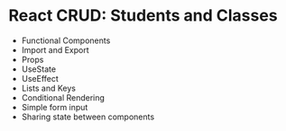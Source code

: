 # React CRUD: Students and Classes

- Functional Components
- Import and Export
- Props
- UseState
- UseEffect
- Lists and Keys
- Conditional Rendering
- Simple form input
- Sharing state between components